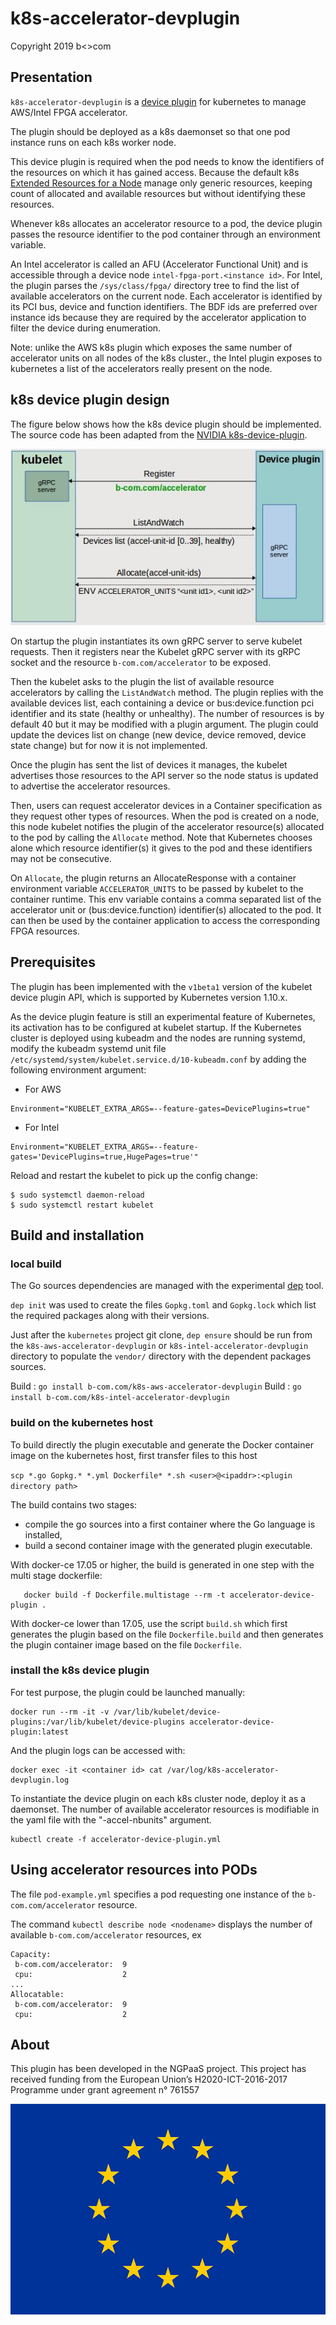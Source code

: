 # k8s-accelerator-devplugin

Copyright 2019 b<>com

## Presentation

`k8s-accelerator-devplugin` is a [device plugin](https://github.com/kubernetes/community/blob/master/contributors/design-proposals/resource-management/device-plugin.md) for kubernetes to manage AWS/Intel FPGA accelerator.

The plugin should be deployed as a k8s daemonset so that one pod instance runs on each k8s worker node.

This device plugin is required when the pod needs to know the identifiers of the resources on which it has gained access. Because the default k8s [Extended Resources for a Node](https://kubernetes.io/docs/tasks/administer-cluster/extended-resource-node/) manage only generic resources, keeping count of allocated and available resources but without identifying these resources.

Whenever k8s allocates an accelerator resource to a pod, the device plugin passes the resource identifier to the pod container through an environment variable.

An Intel accelerator is called an AFU (Accelerator Functional Unit) and is accessible through a device node `intel-fpga-port.<instance id>`.
For Intel, the plugin parses the `/sys/class/fpga/` directory tree to find the list of available accelerators on the current node. Each accelerator is identified by its PCI bus, device and function identifiers. The BDF ids are preferred over instance ids because they are required by the accelerator application to filter the device during enumeration.

Note: unlike the AWS k8s plugin which exposes the same number of accelerator units on all nodes of the k8s cluster., the Intel plugin exposes to kubernetes a list of the accelerators really present on the node.

## k8s device plugin design

The figure below shows how the k8s device plugin should be implemented. The source code has been adapted from the [NVIDIA k8s-device-plugin](https://github.com/NVIDIA/k8s-device-plugin).

![<accelerator device plugin design jpeg>](doc/devplugin_design.jpeg "accelerator device plugin design")

On startup the plugin instantiates its own gRPC server to serve kubelet requests. Then it registers near the Kubelet gRPC server with its gRPC socket and the resource `b-com.com/accelerator` to be exposed.

Then the kubelet asks to the plugin the list of available resource accelerators by calling the `ListAndWatch` method. The plugin replies with the available devices list, each containing a device or bus:device.function pci identifier and its state (healthy or unhealthy). The number of resources is by default 40 but it may be modified with a plugin argument. The plugin could update the devices list on change (new device, device removed, device state change) but for now it is not implemented.

Once the plugin has sent the list of devices it manages, the kubelet advertises those resources to the API server so the node status is updated to advertise the accelerator resources.

Then, users can request accelerator devices in a Container specification as they request other types of resources. When the pod is created on a node, this node kubelet notifies the plugin of the accelerator resource(s) allocated to the pod by calling the `Allocate` method. Note that Kubernetes chooses alone which resource identifier(s) it gives to the pod and these identifiers may not be consecutive.

On `Allocate`, the plugin returns an AllocateResponse with a container environment variable `ACCELERATOR_UNITS` to be passed by kubelet to the container runtime. This env variable contains a comma separated list of the accelerator unit or (bus:device.function) identifier(s) allocated to the pod. It can then be used by the container application to access the corresponding FPGA resources.

## Prerequisites

The plugin has been implemented with the `v1beta1` version of the kubelet device plugin API, which is supported by Kubernetes version 1.10.x.

As the device plugin feature is still an experimental feature of Kubernetes, its activation has to be configured at kubelet startup. If the Kubernetes cluster is deployed using kubeadm and the nodes are running systemd, modify the kubeadm systemd unit file `/etc/systemd/system/kubelet.service.d/10-kubeadm.conf` by adding the following environment argument:

* For AWS
```shell
Environment="KUBELET_EXTRA_ARGS=--feature-gates=DevicePlugins=true"
```
* For Intel
```shell
Environment="KUBELET_EXTRA_ARGS=--feature-gates='DevicePlugins=true,HugePages=true'"
```

Reload and restart the kubelet to pick up the config change:

```shell
$ sudo systemctl daemon-reload
$ sudo systemctl restart kubelet
```


## Build and installation

### local build

The Go sources dependencies are managed with the experimental [dep](https://golang.github.io/dep/docs/introduction.html) tool.

`dep init` was used to create the files `Gopkg.toml` and `Gopkg.lock` which list the required packages along with their versions.

Just after the `kubernetes` project git clone, `dep ensure` should be run from the `k8s-aws-accelerator-devplugin` or `k8s-intel-accelerator-devplugin` directory to populate the `vendor/` directory with the dependent packages sources.

Build : `go install b-com.com/k8s-aws-accelerator-devplugin`
Build : `go install b-com.com/k8s-intel-accelerator-devplugin`

### build on the kubernetes host

To build directly the plugin executable and generate the Docker container image on the kubernetes host, first transfer files to this host

`scp *.go Gopkg.* *.yml Dockerfile* *.sh <user>@<ipaddr>:<plugin directory path>`

The build contains two stages:

* compile the go sources into a first container where the Go language is installed,
* build a second container image with the generated plugin executable.

With docker-ce 17.05 or higher, the build is generated in one step with the multi stage dockerfile:

```shell
   docker build -f Dockerfile.multistage --rm -t accelerator-device-plugin .
```

With docker-ce lower than 17.05, use the script `build.sh` which first generates the plugin based on the file `Dockerfile.build` and then generates the plugin container image based on the file `Dockerfile`.

### install the k8s device plugin

For test purpose, the plugin could be launched manually:

```shell
docker run --rm -it -v /var/lib/kubelet/device-plugins:/var/lib/kubelet/device-plugins accelerator-device-plugin:latest
```

And the plugin logs can be accessed with:

```shell
docker exec -it <container id> cat /var/log/k8s-accelerator-devplugin.log
```

To instantiate the device plugin on each k8s cluster node, deploy it as a daemonset. The number of available accelerator resources is modifiable in the yaml file with the "-accel-nbunits" argument.

```shell
kubectl create -f accelerator-device-plugin.yml
```

## Using accelerator resources into PODs

The file `pod-example.yml` specifies a pod requesting one instance of the `b-com.com/accelerator` resource.

The command `kubectl describe node <nodename>` displays the number of available `b-com.com/accelerator` resources, ex

```
Capacity:
 b-com.com/accelerator:  9
 cpu:                    2
...
Allocatable:
 b-com.com/accelerator:  9
 cpu:                    2
```

## About

This plugin has been developed in the NGPaaS project. This project has received funding from the European Union’s H2020-ICT-2016-2017 Programme under grant agreement n° 761557

![EU flag](doc/flag_yellow_low.jpg "EU Flag")